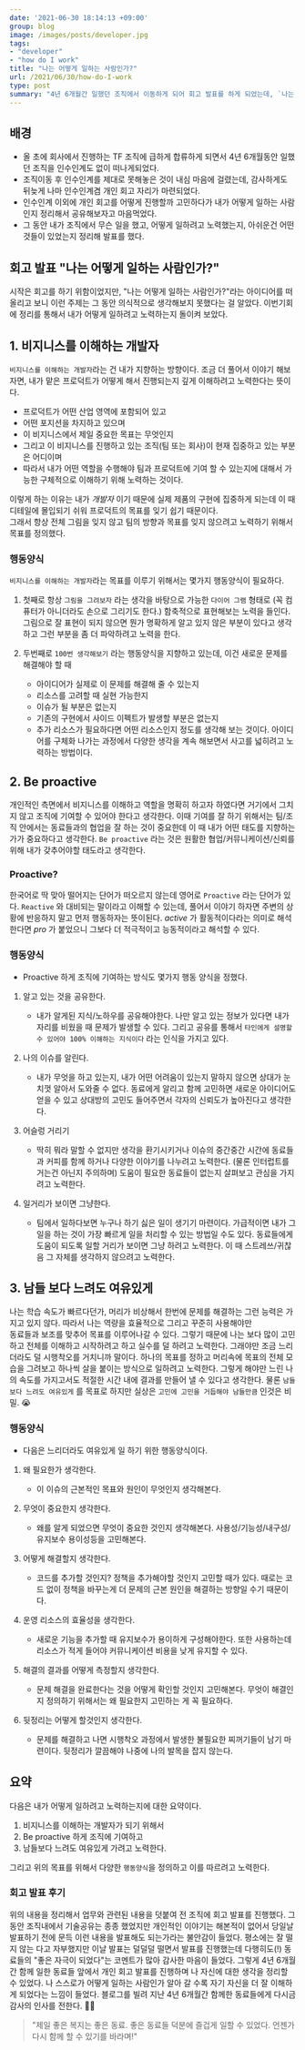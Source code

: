 ```yaml
---
date: '2021-06-30 18:14:13 +09:00'
group: blog
image: /images/posts/developer.jpg
tags:
- "developer"
- "how do I work"
title: "나는 어떻게 일하는 사람인가?"
url: /2021/06/30/how-do-I-work
type: post
summary: "4년 6개월간 일했던 조직에서 이동하게 되어 회고 발표를 하게 되었는데, `나는 어떻게 일하는 사람인가?` 를 돌아보며 내용을 정리해보았다. "
---
```


## 배경
 - 올 초에 회사에서 진행하는 TF 조직에 급하게 합류하게 되면서 4년 6개월동안 일했던 조직을 인수인계도 없이 떠나게되었다. 
 - 조직이동 후 인수인계를 제대로 못해놓은 것이 내심 마음에 걸렸는데, 감사하게도 뒤늦게 나마 인수인계겸 개인 회고 자리가 마련되었다.
 - 인수인계 이외에 개인 회고를 어떻게 진행할까 고민하다가 내가 어떻게 일하는 사람인지 정리해서 공유해보자고 마음먹었다.  
 - 그 동안 내가 조직에서 무슨 일을 했고, 어떻게 일하려고 노력했는지, 아쉬운건 어떤 것들이 있었는지 정리해 발표를 했다.

## 회고 발표 "나는 어떻게 일하는 사람인가?"

시작은 회고를 하기 위함이었지만, "나는 어떻게 일하는 사람인가?"라는 아이디어를 떠 올리고 보니 이런 주제는 그 동안 의식적으로 생각해보지 못했다는 걸 알았다. 
이번기회에 정리를 통해서 내가 어떻게 일하려고 노력하는지 돌이켜 보았다. 

## 1. 비지니스를 이해하는 개발자  

`비지니스를 이해하는 개발자`라는 건 내가 지향하는 방향이다. 조금 더 풀어서 이야기 해보자면, 
내가 맡은 프로덕트가 어떻게 해서 진행되는지 깊게 이해하려고 노력한다는 뜻이다.

- 프로덕트가 어떤 산업 영역에 포함되어 있고 
- 어떤 포지션을 차지하고 있으며 
- 이 비지니스에서 제일 중요한 목표는 무엇인지
- 그리고 이 비지니스를 진행하고 있는 조직(팀 또는 회사)이 현재 집중하고 있는 부분은 어디이며
- 따라서 내가 어떤 역할을 수행해야 팀과 프로덕트에 기여 할 수 있는지에 대해서 가능한 구체적으로 이해하기 위해 노력하는 것이다.

이렇게 하는 이유는 내가 *개발자* 이기 때문에 실제 제품의 구현에 집중하게 되는데 이 때 디테일에 몰입되기 쉬워 프로덕트의 목표를 잊기 쉽기 때문이다.  
그래서 항상 전체 그림을 잊지 않고 팀의 방향과 목표를 잊지 않으려고 노력하기 위해서 목표를 정의했다.

### 행동양식

`비지니스를 이해하는 개발자`라는 목표를 이루기 위해서는 몇가지 행동양식이 필요하다. 

1. 첫째로 항상 `그림을 그려보자` 라는 생각을 바탕으로 가능한 `다이어 그램` 형태로 (꼭 컴퓨터가 아니더라도 손으로 그리기도 한다.)
함축적으로 표현해보는 노력을 들인다. 그림으로 잘 표현이 되지 않으면 뭔가 명확하게 알고 있지 않은 부분이 있다고 생각하고
그런 부분을 좀 더 파악하려고 노력을 한다. 

2. 두번째로 `100번 생각해보기` 라는 행동양식을 지향하고 있는데, 이건 새로운 문제를 해결해야 할 때 
    - 아이디어가 실제로 이 문제를 해결해 줄 수 있는지
    - 리소스를 고려할 때 실현 가능한지
    - 이슈가 될 부분은 없는지
    - 기존의 구현에서 사이드 이펙트가 발생할 부분은 없는지
    - 추가 리소스가 필요하다면 어떤 리소스인지
    정도를 생각해 보는 것이다. 아이디어를 구체화 나가는 과정에서 다양한 생각을 계속 해보면서 사고를 넓히려고 노력하는 방법이다.
  
## 2. Be proactive

개인적인 측면에서 비지니스를 이해하고 역할을 명확히 하고자 하였다면 거기에서 그치지 않고 조직에 기여할 수 있어야 한다고 생각한다.
이때 기여를 잘 하기 위해서는 팀/조직 안에서는 동료들과의 협업을 잘 하는 것이 중요한데 이 때 내가 어떤 태도를 지향하는가가 중요하다고 생각한다. 
`Be proactive` 라는 것은 원활한 협업/커뮤니케이션/신뢰를 위해 내가 갖추어야할 태도라고 생각한다. 

### Proactive?

한국어로 딱 맞아 떨어지는 단어가 떠오르지 않는데 영어로 `Proactive` 라는 단어가 있다. 
`Reactive` 와 대비되는 말이라고 이해할 수 있는데, 풀어서 이야기 하자면 주변의 상황에 반응하지 말고 먼저 행동하자는 뜻이된다. 
*active* 가 활동적이다라는 의미로 해석한다면 *pro* 가 붙었으니 그보다 더 적극적이고 능동적이라고 해석할 수 있다. 

### 행동양식

* Proactive 하게 조직에 기여하는 방식도 몇가지 행동 양식을 정했다. 

1. 알고 있는 것을 공유한다.
    - 내가 알게된 지식/노하우를 공유해야한다. 나만 알고 있는 정보가 있다면 내가 자리를 비웠을 때 문제가 발생할 수 있다. 
    그리고 공유를 통해서 `타인에게 설명할 수 있어야 100% 이해하는 지식이다` 라는 인식을 가지고 있다.
   
2. 나의 이슈를 알린다.
    - 내가 무엇을 하고 있는지, 내가 어떤 어려움이 있는지 말하지 않으면 상대가 눈치껏 알아서 도와줄 수 없다.
    동료에게 알리고 함께 고민하면 새로운 아이디어도 얻을 수 있고 상대방의 고민도 들어주면서 각자의 신뢰도가 높아진다고 생각한다.
      
3. 어슬렁 거리기
    - 딱히 뭐라 말할 수 없지만 생각을 환기시키거나 이슈의 중간중간 시간에 동료들과 커피를 함께 하거나 다양한 이야기를 나누려고 노력한다.
      (물론 인터럽트를 거는건 아닌지 주의하며) 도움이 필요한 동료들이 없는지 살펴보고 관심을 가지려고 노력한다.
      
4. 일거리가 보이면 그냥한다. 
    - 팀에서 일하다보면 누구나 하기 싫은 일이 생기기 마련이다. 가급적이면 내가 그 일을 하는 것이 가장 빠르게 일을 처리할 수 있는 방법일 수도 있다.
    동료들에게 도움이 되도록 일할 거리가 보이면 그냥 하려고 노력한다. 이 때 스트레쓰/귀찮음 그 자체를 생각하지 않으려고 노력한다.

## 3. 남들 보다 느려도 여유있게

나는 학습 속도가 빠르다던가, 머리가 비상해서 한번에 문제를 해결하는 그런 능력은 가지고 있지 않다. 따라서 나는 역량을 효율적으로 그리고 꾸준히 사용해야만  
동료들과 보조를 맞추어 목표를 이루어나갈 수 있다. 그렇기 때문에 나는 보다 많이 고민하고 전체를 이해하고 시작하려고 하고 실수를 덜 하려고 노력한다. 
그래야만 조금 느리더라도 덜 시행착오를 거치니까 말이다. 하나의 목표를 정하고 머리속에 목표의 전체 모습을 그려보고 하나씩 살을 붙이는 방식으로 일하려고 노력한다.
그렇게 해야만 느린 나의 속도를 가지고서도 적절한 시간 내에 결과를 만들어 낼 수 있다고 생각한다. 물론 `남들 보다 느려도 여유있게` 를 목표로 하지만
실상은 `고민에 고민을 거듭해야 남들만큼` 인것은 비밀. 😭

### 행동양식 

* 다음은 느리더라도 여유있게 일 하기 위한 행동양식이다.

1. 왜 필요한가 생각한다.
    - 이 이슈의 근본적인 목표와 원인이 무엇인지 생각해본다. 

2. 무엇이 중요한지 생각한다.
    - 왜를 알게 되었으면 무엇이 중요한 것인지 생각해본다. 사용성/기능성/내구성/유지보수 용이성등을 고민해본다. 

3. 어떻게 해결할지 생각한다.
    - 코드를 추가할 것인지? 정책을 추가해야할 것인지 고민할 때가 있다. 때로는 코드 없이 정책을 바꾸는게 더 문제의 근본 원인을 해결하는 방향일 수기 때문이다.
    
4. 운영 리소스의 효율성을 생각한다.
    - 새로운 기능을 추가할 때 유지보수가 용이하게 구성해야한다. 또한 사용하는데 리소스가 적게 들어야 커뮤니케이션 비용을 낮게 유지할 수 있다.

5. 해결의 결과를 어떻게 측정할지 생각한다.
    - 문제 해결을 완료한다는 것을 어떻게 확인할 것인지 고민해본다. 무엇이 해결인지 정의하기 위해서는 왜 필요한지 고민하는 게 꼭 필요하다.
    
6. 뒷정리는 어떻게 할것인지 생각한다.
    - 문제를 해결하고 나면 시행착오 과정에서 발생한 불필요한 찌꺼기들이 남기 마련이다. 뒷정리가 깔끔해야 나중에 나의 발목을 잡지 않는다. 


## 요약 

다음은 내가 어떻게 일하려고 노력하는지에 대한 요약이다.
1. 비지니스를 이해하는 개발자가 되기 위해서
2. Be proactive 하게 조직에 기여하고
3. 남들보다 느려도 여유있게 가려고 노력한다. 

그리고 위의 목표를 위해서 다양한 `행동양식`을 정의하고 이를 따르려고 노력한다.

### 회고 발표 후기

위의 내용을 정리해서 업무와 관련된 내용을 덧붙여 전 조직에 회고 발표를 진행했다. 그 동안 조직내에서 기술공유는 종종 했었지만 
개인적인 이야기는 해본적이 없어서 당일날 발표하기 전에 문득 이런 내용을 발표해도 되는가라는 불안감이 들었다.
평소에는 잘 떨지 않는 다고 자부했지만 이날 발표는 덜덜덜 떨면서 발표를 진행했는데 다행히도(!) 
동료들의 "좋은 자극이 되었다"는 코멘트가 많아 감사한 마음이 들었다. 그렇게 4년 6개월간 함께 일한 동료들 앞에서 개인 회고 발표를 진행하며 
나 자신에 대한 생각을 정리할 수 있었다. 나 스스로가 어떻게 일하는 사람인가 알아 갈 수록 자기 자신을 더 잘 이해하게 되었다는 느낌이 들었다. 
블로그를 빌려 지난 4년 6개월간 함께한 동료들에게 다시금 감사의 인사를 전한다. 🙇🏻

>"제일 좋은 복지는 좋은 동료. 좋은 동료들 덕분에 즐겁게 일할 수 있었다. 언젠가 다시 함께 할 수 있기를 바라며!"
